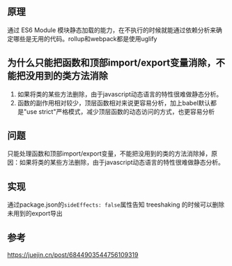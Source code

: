 ## 原理
通过 ES6 Module 模块静态加载的能力，在不执行的时候就能通过依赖分析来确定哪些是无用的代码。rollup和webpack都是使用uglify

## 为什么只能把函数和顶部import/export变量消除，不能把没用到的类方法消除
1. 如果将类的某些方法删除，由于javascript动态语言的特性很难做静态分析。
2. 函数的副作用相对较少，顶层函数相对来说更容易分析，加上babel默认都是"use strict"严格模式，减少顶层函数的动态访问的方式，也更容易分析

## 问题
只能处理函数和顶部import/export变量，不能把没用到的类的方法消除掉，原因：如果将类的某些方法删除，由于javascript动态语言的特性很难做静态分析。

## 实现
通过package.json的`sideEffects: false`属性告知 treeshaking 的时候可以删除未用到的export导出

## 参考
https://juejin.cn/post/6844903544756109319
